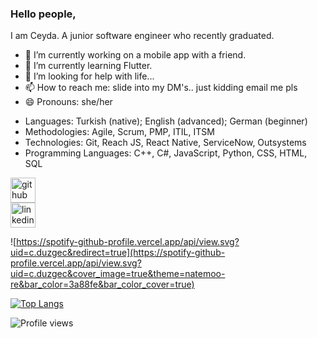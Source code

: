 ### Hello people,
I am Ceyda. A junior software engineer who recently graduated.

- 🔭 I’m currently working on a mobile app with a friend. 
- 🌱 I’m currently learning Flutter. 
- 🤔 I’m looking for help with life... 
- 📫 How to reach me: slide into my DM's.. just kidding email me pls 
- 😄 Pronouns: she/her 

* Languages: Turkish (native); English (advanced); German (beginner) 
* Methodologies: Agile, Scrum, PMP, ITIL, ITSM 
* Technologies: Git, Reach JS, React Native, ServiceNow, Outsystems 
* Programming Languages: C++, C#, JavaScript, Python, CSS, HTML, SQL

[<img src='https://cdn.jsdelivr.net/npm/simple-icons@3.0.1/icons/github.svg' alt='github' height='40'>](https://github.com/cduzgec)  
[<img src='https://cdn.jsdelivr.net/npm/simple-icons@3.0.1/icons/linkedin.svg' alt='linkedin' height='40'>](https://www.linkedin.com/in/cduzgec/) 

![https://spotify-github-profile.vercel.app/api/view.svg?uid=c.duzgec&redirect=true](https://spotify-github-profile.vercel.app/api/view.svg?uid=c.duzgec&cover_image=true&theme=natemoo-re&bar_color=3a88fe&bar_color_cover=true)

[![Top Langs](https://github-readme-stats.vercel.app/api/top-langs/?username=cduzgec)](https://github.com/anuraghazra/github-readme-stats)

![Profile views](https://gpvc.arturio.dev/cduzgec)  


